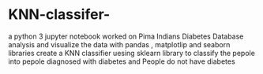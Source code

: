 # KNN-classifer-
a python 3 jupyter notebook 
worked on Pima Indians Diabetes Database 
analysis and visualize the data with pandas , matplotlip and seaborn libraries
create a KNN classifier uesing sklearn library to classify the pepole into pepole diagnosed with diabetes and People do not have diabetes
